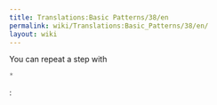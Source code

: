 ```yaml
---
title: Translations:Basic Patterns/38/en
permalink: wiki/Translations:Basic_Patterns/38/en/
layout: wiki
---
```


You can repeat a step with

``` Haskell
*
```

:
